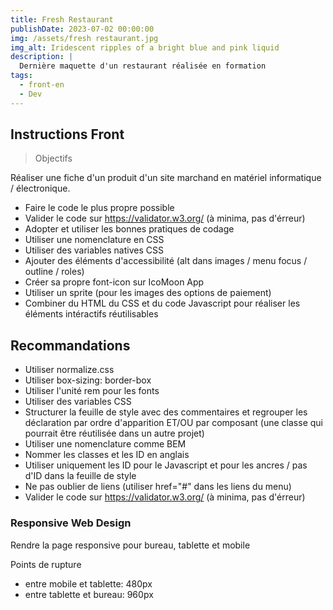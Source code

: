 ```yaml
---
title: Fresh Restaurant
publishDate: 2023-07-02 00:00:00
img: /assets/fresh restaurant.jpg
img_alt: Iridescent ripples of a bright blue and pink liquid
description: |
  Dernière maquette d'un restaurant réalisée en formation 
tags:
  - front-en
  - Dev
---
```


## Instructions Front

> Objectifs

Réaliser une fiche d'un produit d'un site marchand en matériel informatique / électronique.
- Faire le code le plus propre possible
- Valider le code sur https://validator.w3.org/ (à minima, pas d'érreur)
- Adopter et utiliser les bonnes pratiques de codage
- Utiliser une nomenclature en CSS
- Utiliser des variables natives CSS
- Ajouter des éléments d'accessibilité (alt dans images / menu focus / outline / roles)
- Créer sa propre font-icon sur IcoMoon App
- Utiliser un sprite (pour les images des options de paiement)
- Combiner du HTML du CSS et du code Javascript pour réaliser les éléments intéractifs réutilisables

## Recommandations

- Utiliser normalize.css
- Utiliser box-sizing: border-box
- Utiliser l'unité rem pour les fonts
- Utiliser des variables CSS
- Structurer la feuille de style avec des commentaires et regrouper les déclaration par ordre d'apparition ET/OU par composant (une classe qui pourrait être réutilisée dans un autre projet)
- Utiliser une nomenclature comme BEM
- Nommer les classes et les ID en anglais
- Utiliser uniquement les ID pour le Javascript et pour les ancres / pas d'ID dans la feuille de style
- Ne pas oublier de liens (utiliser href="#" dans les liens du menu)
- Valider le code sur https://validator.w3.org/ (à minima, pas d'érreur)

### Responsive Web Design

Rendre la page responsive pour bureau, tablette et mobile

Points de rupture
- entre mobile et tablette: 480px
- entre tablette et bureau: 960px
